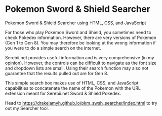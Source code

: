 # Pokemon Sword &amp; Shield Searcher
Pokemon Sword &amp; Shield Searcher using HTML, CSS, and JavaScript

For those who play Pokemon Sword and Shield, you sometimes need to check Pokedex information. However, there are very versions of Pokemon (Gen 1 to Gen 8). You may therefore be looking at the wrong information if you were to do a simple search on the internet.

Serebii.net provides useful information and is very comprehensive (in my opinion). However, the controls can be difficult to navigate as the font size and dropdown lists are small. Using their search function may also not guarantee that the results pulled out are for Gen 8.

This simple search box makes use of HTML, CSS, and JavaScript capabilities to concatenate the name of the Pokemon with the URL extension meant for Serebii.net Sword & Shield Pokedex.

Head to https://drakelamyh.github.io/pkm_swsh_searcher/index.html to try out my Searcher tool.
